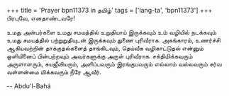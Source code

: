 +++
title = 'Prayer bpn11373 in தமிழ்'
tags = ['lang-ta', 'bpn11373']
+++
பிரபுவே, எனதாண்டவரே! 

உமது அன்பர்களை உமது சமயத்தில் உறுதியாய் இருக்கவும் உம் வழியில் நடக்கவும் உமது சமயத்தில் பற்றுறுதியுடன் இருக்கவும் துணை புரிவீராக. அகங்காரம், உணர்ச்சி ஆகியவற்றின் தாக்குதல்களைத் தாங்கிடவும், தெய்வீக வழிகாட்டுதல் என்னும் ஒளியினைப் பின்பற்றவும் அவர்களுக்கு அருள் புரிவீராக. சக்திமிக்கவரும் அருளாளரும், சுயஜீவியரும், அளிப்பவரும் இரங்குபவரும் எல்லாம் வல்லவரும் சர்வ வள்ளன்மை மிக்கவரும் நீரே ஆவீர்.

-- Abdu'l-Bahá
